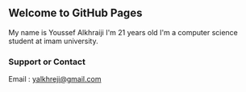 ## Welcome to GitHub Pages

My name is Youssef Alkhraiji I'm 21 years old I'm a computer science student at imam university.



### Support or Contact

Email : yalkhreji@gmail.com
